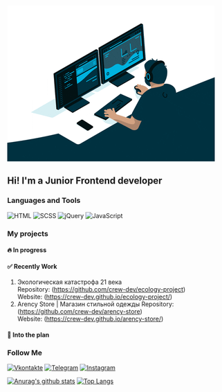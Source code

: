 ![Header](https://github.com/crew-dev/crew-dev/blob/main/assets/giphy-3.gif)

## Hi! I'm a Junior Frontend developer

### Languages and Tools
![HTML](https://img.shields.io/badge/-HTML-232323?style=for-the-badge&logo=HTML)
![SCSS](https://img.shields.io/badge/SCSS-232323?style=for-the-badge&logo=SCSS)
![jQuery](https://img.shields.io/badge/-jQuery-232323?style=for-the-badge&logo=jQuery)
![JavaScript](https://img.shields.io/badge/-JavaScript-232323?style=for-the-badge&logo=JavaScript)

### My projects

#### 🔥 In progress 

#### ✅ Recently Work
1. Экологическая катастрофа 21 века <br>
Repository: (https://github.com/crew-dev/ecology-project) <br> 
Website: (https://crew-dev.github.io/ecology-project/) <br>
2. Arency Store | Магазин стильной одежды
Repository: (https://github.com/crew-dev/arency-store) <br> 
Website: (https://crew-dev.github.io/arency-store/) <br>

#### 💬 Into the plan

### Follow Me
[![Vkontakte](https://img.shields.io/badge/Vkontakte-232323?style=for-the-badge&logo=VK&logoColor=4A76A8)](https://vk.me/crew_dev)
[![Telegram](https://img.shields.io/badge/Telegram-232323?style=for-the-badge&logo=telegram&logoColor=27A0D9)](https://t.me/crew_dev)
[![Instagram](https://img.shields.io/badge/Instagram-232323?style=for-the-badge&logo=instagram&logoColor=B4068E)](https://www.instagram.com/crew_vlad/)

[![Anurag's github stats](https://github-readme-stats.vercel.app/api?username=crew-dev&hide=contribs,prs)](https://github.com/anuraghazra/github-readme-stats)
[![Top Langs](https://github-readme-stats.vercel.app/api/top-langs/?username=crew-dev&layout=compact)](https://github.com/anuraghazra/github-readme-stats)
